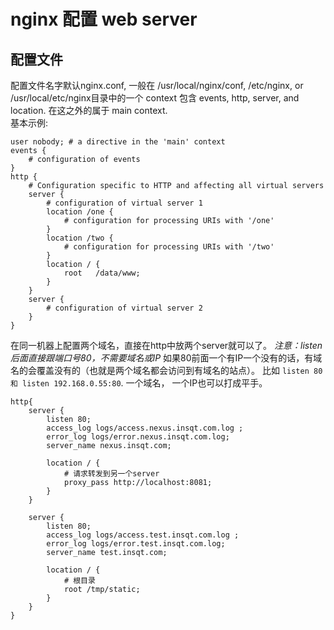# nginx 配置 web server
## 配置文件 
配置文件名字默认nginx.conf, 一般在 /usr/local/nginx/conf, /etc/nginx, or /usr/local/etc/nginx目录中的一个
context 包含 events, http, server, and location. 在这之外的属于 main context.  
基本示例:

	user nobody; # a directive in the 'main' context
	events {
	    # configuration of events
	}
	http {
	    # Configuration specific to HTTP and affecting all virtual servers
	    server {
	        # configuration of virtual server 1
	        location /one {
	            # configuration for processing URIs with '/one'
	        }
	        location /two {
	            # configuration for processing URIs with '/two'
	        }
	        location / {
	        	root   /data/www;
	        }
	    }
	    server {
	        # configuration of virtual server 2
	    }
	}



在同一机器上配置两个域名，直接在http中放两个server就可以了。
*注意：listen 后面直接跟端口号80，不需要域名或IP*
如果80前面一个有IP一个没有的话，有域名的会覆盖没有的（也就是两个域名都会访问到有域名的站点）。
比如 `listen 80  和 listen 192.168.0.55:80`. 一个域名， 一个IP也可以打成平手。

	http{
		server {
			listen 80;
			access_log logs/access.nexus.insqt.com.log ;
			error_log logs/error.nexus.insqt.com.log;
			server_name nexus.insqt.com;

			location / {
				# 请求转发到另一个server
				proxy_pass http://localhost:8081;
			}
		}

		server {
			listen 80;
			access_log logs/access.test.insqt.com.log ;
			error_log logs/error.test.insqt.com.log;
			server_name test.insqt.com;

			location / {
			    # 根目录
				root /tmp/static;
			}
		}
	}






[1]: http://nginx.com/resources/admin-guide/web-server/